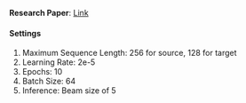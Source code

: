**Research Paper**: [Link](https://arxiv.org/pdf/2305.07922.pdf)


#### Settings
1. Maximum Sequence Length: 256 for source, 128 for target
2. Learning Rate: 2e-5
3. Epochs: 10
4. Batch Size: 64
5. Inference: Beam size of 5

